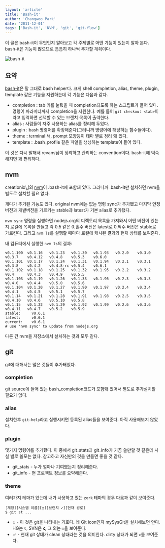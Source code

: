 ```yaml
---
layout: 'article'
title: 'Bash-it'
author: 'Changwoo Park'
date: '2011-12-01'
tags: ['Bash-it', 'NVM', 'git', 'git-flow']
---
```


이 글은 bash-it이 무엇인지 알아보고 각 주제별로 어떤 기능이 있는지 알아 본다. bash-it은 기능이 많으므로 틈틈히 하나씩 추가할 계획이다.

![bash-it](/articles/2011/bash-it.sean-shell.png)

## 요약

[bash-it][]은 말 그대로 bash helper다. 크게 shell completion, alias, theme, plugin, template 같은 기능을 지원하는데 각 기능은 다음과 같다. 

 * completion : tab 키를 눌렀을 때 completion되도록 하는 스크립트가 들어 있다. 명령어 파라미터까지 completion을 지원한다. 예를 들어 `git checkout <tab>`이라고 입력하면 선택할 수 있는 브랜치 목록이 출력한다.
 * alias : 사람들이 자주 사용하는 alias를 정리해 두었다.
 * plugin : bash 명령어를 확장해준다(그러니까 명령어에 해당하는 함수들이다).
 * theme : terminal 색, prompt 모양등이 테마 별로 정리 돼 있다.
 * template : .bash_profile 같은 파일을 생성하는 template이 들어 있다.

이 것은 다시 말해서 revans님이 정리하고 관리하는 convention이다. bash-it에 익숙해지면 꽤 편리하다.

[bash-it]: https://github.com/revans/bash-it

## nvm

creationix님의 [nvm][]이 .bash-it에 포함돼 있다. 그러니까 .bash-it만 설치하면 nvm을 별도로 설치할 필요 없다. 

게다가 추가된 기능도 있다. original nvm에는 없는 명령 sync가 추가됐고 마지막 안정버전과 개발버전을 가르키는 stable과 latest가 기본 alias로 추가됐다.

`nvm sync` 명령을 실행하면 nodejs.org의 디렉토리 목록을 가져와서 어떤 버전이 있는지 로컬에 목록을 만들고 각 0.5 같은 0.홀수 버전은 latest로 0.짝수 버전은 stable로 가르킨다. 그리고 `nvm ls`를 실행할 때마다 로컬에 캐시된 결과와 현재 상태를 보여준다. 

내 컴퓨터에서 실행한 `nvm ls`의 결과:

    v0.1.100  v0.1.16   v0.1.23   v0.1.30   v0.1.93   v0.2.0    v0.3.0    v0.3.7    v0.4.12   v0.4.8    v0.5.3    v0.6.0
    v0.1.101  v0.1.17   v0.1.24   v0.1.31   v0.1.94   v0.2.1    v0.3.1    v0.3.8    v0.4.2    v0.4.8-rc v0.5.4    v0.6.1
    v0.1.102  v0.1.18   v0.1.25   v0.1.32   v0.1.95   v0.2.2    v0.3.2    v0.4      v0.4.3    v0.4.9    v0.5.5
    v0.1.103  v0.1.19   v0.1.26   v0.1.33   v0.1.96   v0.2.3    v0.3.3    v0.4.0    v0.4.4    v0.5.0    v0.5.6
    v0.1.104  v0.1.20   v0.1.27   v0.1.90   v0.1.97   v0.2.4    v0.3.4    v0.4.1    v0.4.5    v0.5.1    v0.5.7
    v0.1.14   v0.1.21   v0.1.28   v0.1.91   v0.1.98   v0.2.5    v0.3.5    v0.4.10   v0.4.6    v0.5.10   v0.5.8
    v0.1.15   v0.1.22   v0.1.29   v0.1.92   v0.1.99   v0.2.6    v0.3.6    v0.4.11   v0.4.7    v0.5.2    v0.5.9
    stable:     v0.6.1
    latest:     v0.6.1
    current:    v0.6.1
    # use 'nvm sync' to update from nodejs.org

다른 건 nvm을 저장소에서 설치하는 것과 모두 같다.

[nvm]: https://github.com/creationix/nvm

## git

git에 대해서는 많은 것들이 추가돼있다.

### completion

git source에 들어 있는 bash_completion코드가 포함돼 있어서 별도로 추가설치할 필요가 없다.

### alias

설치한후 `git-help`라고 실행시키면 등록된 alias들을 보여준다. 아직 사용해보지 않았다.

### plugin

몇가지 명령어를 추가했다. 이 중에서 git_stats과 git_info가 가끔 쓸만할 것 같은데 사실 별로 쓸모는 없다. 참고하고 자신만의 것을 만들면 좋을 것 같다.

 * git_stats - 누가 얼마나 기여했는지 정리해준다.
 * git_info - 현 프로젝트 정보를 요약해준다.

### theme

여러가지 테마가 있는데 내가 사용하고 있는 `zork` 테마의 경우 다음과 같이 보여준다.

    [계정][시스템 이름][±][브랜치 ✓][현재 경로]
    $ git st ...

 * ±  - 이 것은 git을 나타내는 기호다. 왜 Git icon인지 mySysGit을 설치해보면 안다. HG는 `☿`, SVN은 `⑆`, 그 외는 `○`을 보여준다.
 *  ✓ - 현재 git 상태가 clean 상태라는 것을 의미한다. dirty 상태가 되면 `✗`를 보여준다.

